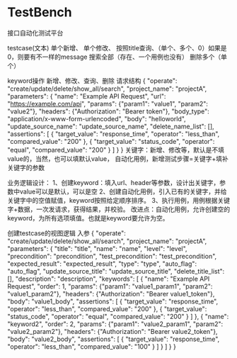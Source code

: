 # TestBench
接口自动化测试平台

testcase(文本)
单个新增、
单个修改、
按照title查询、（单个、多个、0）如果是0，则要有不一样的message
搜索全部（存在、一个用例也没有）
删除多个（单个）

keyword操作
新增、修改、查询、删除
请求结构
{
    "operate": "create/update/delete/show_all/search",
    "project_name": "projectA",
    "parameters": {
        "name": "Example API Request",
        "url": "https://example.com/api",
        "params": {"param1": "value1", "param2": "value2"},
        "headers": {"Authorization": "Bearer token"},
        "body_type": "application/x-www-form-urlencoded",
        "body": "helloworld",
        "update_source_name": "update_source_name",
        "delete_name_list": [],
        "assertions": [
            {
                "target_value": "response_time",
                "operator": "less_than",
                "compared_value": "200"
            },
            {
                "target_value": "status_code",
                "operator": "equal",
                "compared_value": "200"
            }
        ]
    }
}
关键字：新增、修改等，默认是不填value的，当然，也可以填默认value，
自动化用例，新增测试步骤=关键字+填补关键字的参数

业务逻辑设计：
1、创建keyword：填入url、header等参数，设计出关键字，参数中value可以是默认，可以是空
2、创建自动化用例，引入已有的关键字，并给关键字中的空值赋值，keyword按照给定顺序排序。
3、执行用例，用例根据关键字+数据，一次发请求，获得结果，并校验。
改进点：自动化用例，允许创建空的keyword，为所有选项填值。也就是keyword要允许为空。

创建testcase的视图逻辑
入参
{
    "operate": "create/update/delete/show_all/search",
    "project_name": "projectA",
    "parameters": {
        "title": "title",
        "name": "name",
        "level": "level",
        "precondition": "precondition",
        "test_precondition": "test_precondition",
        "expected_result": "expected_result",
        "type": "type",
        "auto_flag": "auto_flag",
        "update_source_title": "update_source_title",
        "delete_title_list": [],
        "description": "description",
        "keywords": [
            {
                "name": "Example API Request",
                "order": 1,
                "params": {"param1": "value1_param1", "param2": "value1_param2"},
                "headers": {"Authorization": "Bearer value1_token"},
                "body": "value1_body",
                "assertions": [
                    {
                        "target_value": "response_time",
                        "operator": "less_than",
                        "compared_value": "200"
                    },
                    {
                        "target_value": "status_code",
                        "operator": "equal",
                        "compared_value": "200"
                    }
                ]
            },
            {
                "name": "keyword2",
                "order": 2,
                "params": {"param1": "value2_param1", "param2": "value2_param2"},
                "headers": {"Authorization": "Bearer value2_token"},
                "body": "value2_body",
                "assertions": [
                    {
                        "target_value": "response_time",
                        "operator": "less_than",
                        "compared_value": "100"
                    }
                ]
            }
        ]
    }
}
